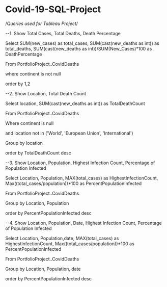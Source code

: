 # Covid-19-SQL-Project
/*Queries used for Tableau Project*/

--1. Show Total Cases, Total Deaths, Death Percentage 

Select SUM(new_cases) as total_cases, SUM(cast(new_deaths as int)) as total_deaths, SUM(cast(new_deaths as int))/SUM(New_Cases)*100 as DeathPercentage

From PortfolioProject..CovidDeaths

where continent is not null 

order by 1,2

--2. Show Location, Total Death Count

Select location, SUM(cast(new_deaths as int)) as TotalDeathCount

From PortfolioProject..CovidDeaths

Where continent is null 

and location not in ('World', 'European Union', 'International')

Group by location

order by TotalDeathCount desc

--3. Show Location, Population, Highest Infection Count, Percentage of Population Infected

Select Location, Population, MAX(total_cases) as HighestInfectionCount,  Max((total_cases/population))*100 as PercentPopulationInfected

From PortfolioProject..CovidDeaths

Group by Location, Population

order by PercentPopulationInfected desc

--4. Show Location, Population, Date, Highest Infection Count, Percentage of Population Infected

Select Location, Population,date, MAX(total_cases) as HighestInfectionCount,  Max((total_cases/population))*100 as PercentPopulationInfected

From PortfolioProject..CovidDeaths

Group by Location, Population, date

order by PercentPopulationInfected desc

